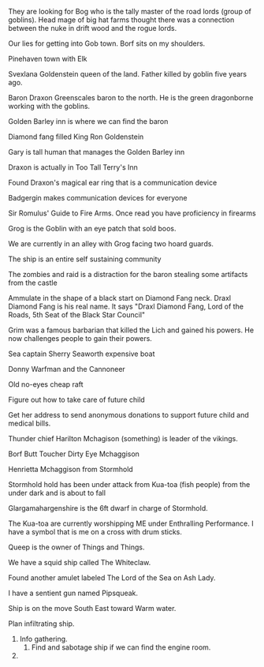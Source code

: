 They are looking for Bog who is the tally master of the road lords (group of goblins). Head mage of big hat farms thought there was a connection between the nuke in drift wood and the rogue lords.

Our lies for getting into Gob town. Borf sits on my shoulders.

Pinehaven town with Elk

Svexlana Goldenstein queen of the land. Father killed by goblin five years ago.

Baron Draxon Greenscales baron to the north. He is the green dragonborne working with the goblins.

Golden Barley inn is where we can find the baron

Diamond fang filled King Ron Goldenstein

Gary is tall human that manages the Golden Barley inn

Draxon is actually in Too Tall Terry's Inn

Found Draxon's magical ear ring that is a communication device

Badgergin makes communication devices for everyone

Sir Romulus' Guide to Fire Arms. Once read you have proficiency in firearms

Grog is the Goblin with an eye patch that sold boos.

We are currently in an alley with Grog facing two hoard guards.

The ship is an entire self sustaining community

The zombies and raid is a distraction for the baron stealing some artifacts from the castle

Ammulate in the shape of a black start on Diamond Fang neck. Draxl Diamond Fang is his real name. It says "Draxl Diamond Fang, Lord of the Roads, 5th Seat of the Black Star Council"

Grim was a famous barbarian that killed the Lich and gained his powers. He now challenges people to gain their powers.

Sea captain Sherry Seaworth expensive boat

Donny Warfman and the Cannoneer

Old no-eyes cheap raft

Figure out how to take care of future child

Get her address to send anonymous donations to support future child and medical bills.

Thunder chief Harilton Mchagison (something) is leader of the vikings. 

Borf Butt Toucher Dirty Eye Mchaggison

Henrietta Mchaggison from Stormhold

Stormhold hold has been under attack from Kua-toa (fish people) from the under dark and is about to fall

Glargamahargenshire is the 6ft dwarf in charge of Stormhold.

The Kua-toa are currently worshipping ME under Enthralling Performance. I have a symbol that is me on a cross with drum sticks.

Queep is the owner of Things and Things.

We have a squid ship called The Whiteclaw.

Found another amulet labeled The Lord of the Sea on Ash Lady.

I have a sentient gun named Pipsqueak.

Ship is on the move South East toward Warm water.

Plan infiltrating ship.
1. Info gathering.
	1. Find and sabotage ship if we can find the engine room.
2. 